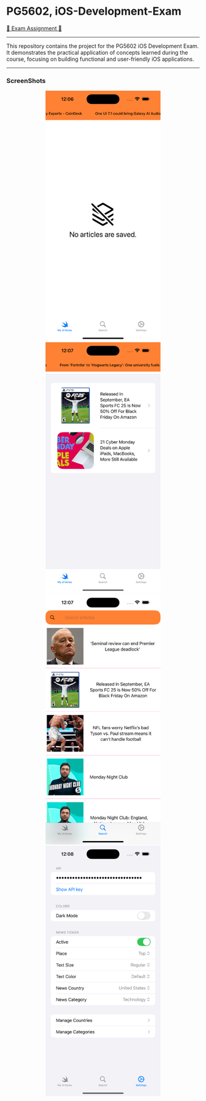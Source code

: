 # PG5602, iOS-Development-Exam

[📜 Exam Assignment 📜](Eksamen-PG5602-H2024.pdf)

<hr>

This repository contains the project for the PG5602 iOS Development Exam. It demonstrates the practical application of concepts learned during the course, focusing on building functional and user-friendly iOS applications.

<hr>


### ScreenShots
<div align="center">
  <img width="300" src="https://raw.githubusercontent.com/Jakub-G-Education/PG5602-iOS-Development-Exam/refs/heads/main/ScreenShots/Simulator%20Screenshot%20-%20iPhone%2016%20Pro%20Max%20-%202024-12-11%20at%2012.06.42.png" />
  <img width="300" src="https://raw.githubusercontent.com/Jakub-G-Education/PG5602-iOS-Development-Exam/refs/heads/main/ScreenShots/Simulator%20Screenshot%20-%20iPhone%2016%20Pro%20Max%20-%202024-12-11%20at%2012.07.42.png" />
  <img width="300" src="https://raw.githubusercontent.com/Jakub-G-Education/PG5602-iOS-Development-Exam/refs/heads/main/ScreenShots/Simulator%20Screenshot%20-%20iPhone%2016%20Pro%20Max%20-%202024-12-11%20at%2012.07.02.png" />
  <img width="300" src="https://raw.githubusercontent.com/Jakub-G-Education/PG5602-iOS-Development-Exam/refs/heads/main/ScreenShots/Simulator%20Screenshot%20-%20iPhone%2016%20Pro%20Max%20-%202024-12-11%20at%2012.08.10.png" />
</div>

